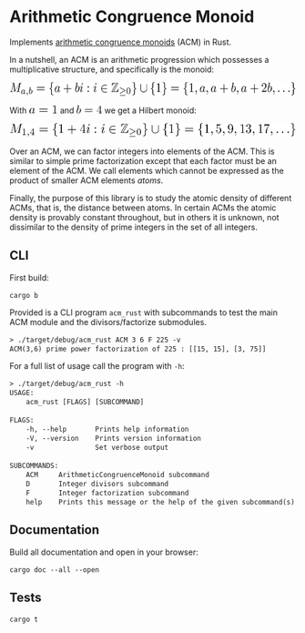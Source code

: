 Arithmetic Congruence Monoid
============================

Implements [arithmetic congruence monoids][math-acm] (ACM) in Rust.

[math-acm]: http://faculty.fairfield.edu/pbaginski/Papers/SubmittedACMSurvey%20RevisedReferee%2001.20.2013.pdf

In a nutshell, an ACM is an arithmetic progression which possesses a multiplicative structure,
and specifically is the monoid:
<center>
<img src="./tex/acm.png" height="24pt">
</center>

With <img src="./tex/hilbert-a.png" height="14pt">
and <img src="./tex/hilbert-b.png" height="14pt">
we get a Hilbert monoid:
<center>
<img src="./tex/hilbert.png" height="24pt">
</center>

Over an ACM, we can factor integers into elements of the ACM. This is similar to
simple prime factorization except that each factor must be an element of the
ACM. We call elements which cannot be expressed as the product of smaller ACM
elements *atoms*.

Finally, the purpose of this library is to study the atomic density of different
ACMs, that is, the distance between atoms. In certain ACMs the atomic density is
provably constant throughout, but in others it is unknown, not dissimilar to the
density of prime integers in the set of all integers.

## CLI
First build:
```
cargo b
```
Provided is a CLI program `acm_rust` with subcommands to test the main ACM
module and the divisors/factorize submodules.
```
> ./target/debug/acm_rust ACM 3 6 F 225 -v
ACM(3,6) prime power factorization of 225 : [[15, 15], [3, 75]]
```

For a full list of usage call the program with `-h`:
```
> ./target/debug/acm_rust -h
USAGE:
    acm_rust [FLAGS] [SUBCOMMAND]

FLAGS:
    -h, --help       Prints help information
    -V, --version    Prints version information
    -v               Set verbose output

SUBCOMMANDS:
    ACM     ArithmeticCongruenceMonoid subcommand
    D       Integer divisors subcommand
    F       Integer factorization subcommand
    help    Prints this message or the help of the given subcommand(s)
```

<!--
   -
   -## Submodules
   -
   -### Prime power factorization
   -The [`factorize`][factorize] submodule provides a function `factorize` which
   -given an integer returns a vector of pairs of prime integer factors and powers
   -(the number of times it is a factor). For example:
   -```rust
   -assert_eq!(prime_factors::factorize(420), vec![(2, 2), (3, 1), (5, 1), (7, 1)]);
   -```
   -
   -[factorize]: https://github.com/nilsso/acm_rust/blob/master/src/factorize.rs
   -
   -### Divisors
   -The [`divisors`][divisors] submodule provides a function `divisors` which given an
   -integer returns a vector of integer divisors.
   -For example:
   -```rust
   -assert_eq!(divisors::divisors(18), vec![1, 2, 3, 9, 6, 18]);
   -```
   -
   -[divisors]: https://github.com/nilsso/acm_rust/blob/master/src/divisors.rs
   -->

## Documentation
Build all documentation and open in your browser:
```
cargo doc --all --open
```

## Tests
```
cargo t
```

